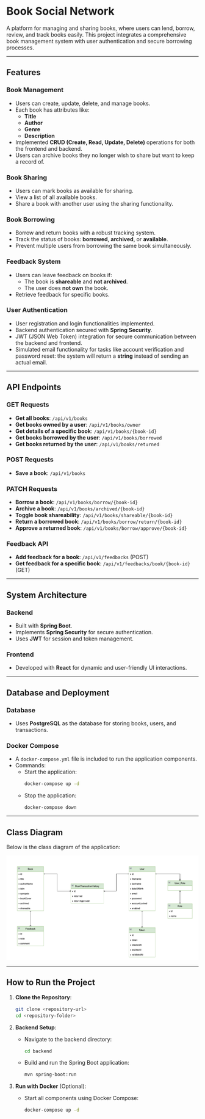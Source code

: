
# **Book Social Network**  

A platform for managing and sharing books, where users can lend, borrow, review, and track books easily. This project integrates a comprehensive book management system with user authentication and secure borrowing processes.

---

## **Features**  

### **Book Management**  
- Users can create, update, delete, and manage books.  
- Each book has attributes like:  
  - **Title**  
  - **Author**  
  - **Genre**  
  - **Description**  
- Implemented **CRUD (Create, Read, Update, Delete)** operations for both the frontend and backend.  
- Users can archive books they no longer wish to share but want to keep a record of.

### **Book Sharing**  
- Users can mark books as available for sharing.  
- View a list of all available books.  
- Share a book with another user using the sharing functionality.  

### **Book Borrowing**  
- Borrow and return books with a robust tracking system.  
- Track the status of books: **borrowed**, **archived**, or **available**.  
- Prevent multiple users from borrowing the same book simultaneously.  

### **Feedback System**  
- Users can leave feedback on books if:  
  - The book is **shareable** and **not archived**.  
  - The user does **not own** the book.  
- Retrieve feedback for specific books.  

### **User Authentication**  
- User registration and login functionalities implemented.  
- Backend authentication secured with **Spring Security**.  
- JWT (JSON Web Token) integration for secure communication between the backend and frontend.  
- Simulated email functionality for tasks like account verification and password reset: the system will return a **string** instead of sending an actual email.

---

## **API Endpoints**  

### **GET Requests**  
- **Get all books**: `/api/v1/books`  
- **Get books owned by a user**: `/api/v1/books/owner`  
- **Get details of a specific book**: `/api/v1/books/{book-id}`  
- **Get books borrowed by the user**: `/api/v1/books/borrowed`  
- **Get books returned by the user**: `/api/v1/books/returned`  

### **POST Requests**  
- **Save a book**: `/api/v1/books`  

### **PATCH Requests**  
- **Borrow a book**: `/api/v1/books/borrow/{book-id}`  
- **Archive a book**: `/api/v1/books/archived/{book-id}`  
- **Toggle book shareability**: `/api/v1/books/shareable/{book-id}`  
- **Return a borrowed book**: `/api/v1/books/borrow/return/{book-id}`  
- **Approve a returned book**: `/api/v1/books/borrow/approve/{book-id}`  

### **Feedback API**  
- **Add feedback for a book**: `/api/v1/feedbacks` (POST)  
- **Get feedback for a specific book**: `/api/v1/feedbacks/book/{book-id}` (GET)  

---

## **System Architecture**  

### **Backend**  
- Built with **Spring Boot**.  
- Implements **Spring Security** for secure authentication.  
- Uses **JWT** for session and token management.  

### **Frontend**  
- Developed with **React** for dynamic and user-friendly UI interactions.  

---

## **Database and Deployment**  

### **Database**  
- Uses **PostgreSQL** as the database for storing books, users, and transactions.  

### **Docker Compose**  
- A `docker-compose.yml` file is included to run the application components.  
- Commands:  
  - Start the application:  
    ```bash  
    docker-compose up -d  
    ```  
  - Stop the application:  
    ```bash  
    docker-compose down  
    ```  

---

## **Class Diagram**  

Below is the class diagram of the application:  

![Class Diagram](class-diagram.png)  

---

## **How to Run the Project**  

1. **Clone the Repository**:  
   ```bash  
   git clone <repository-url>  
   cd <repository-folder>  
   ```  

2. **Backend Setup**:  
   - Navigate to the backend directory:  
     ```bash  
     cd backend  
     ```  
   - Build and run the Spring Boot application:  
     ```bash  
     mvn spring-boot:run  
     ```  

   

4. **Run with Docker** (Optional):  
   - Start all components using Docker Compose:  
     ```bash  
     docker-compose up -d  
     ```  





